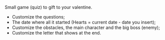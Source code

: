 Small game (quiz) to gift to your valentine.
- Customize the questions;
- The date where all it started (Hearts = current date - date you insert);
- Customize the obstacles, the main character and the big boss (enemy);
- Customize the letter that shows at the end.
